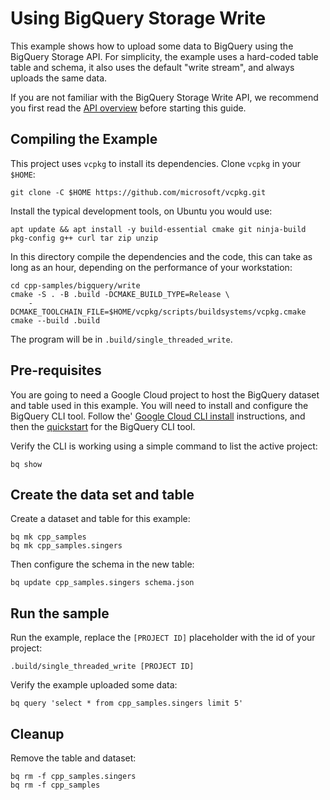# Using BigQuery Storage Write

This example shows how to upload some data to BigQuery using the BigQuery Storage API.
For simplicity, the example uses a hard-coded table table and schema, it also uses
the default "write stream", and always uploads the same data.

If you are not familiar with the BigQuery Storage Write API, we recommend you
first read the [API overview] before starting this guide.

## Compiling the Example

This project uses `vcpkg` to install its dependencies. Clone `vcpkg` in your `$HOME`:

```shell
git clone -C $HOME https://github.com/microsoft/vcpkg.git
```

Install the typical development tools, on Ubuntu you would use:

```shell
apt update && apt install -y build-essential cmake git ninja-build pkg-config g++ curl tar zip unzip
```

In this directory compile the dependencies and the code, this can take as long as an hour, depending on the performance
of your workstation:

```shell
cd cpp-samples/bigquery/write
cmake -S . -B .build -DCMAKE_BUILD_TYPE=Release \
    -DCMAKE_TOOLCHAIN_FILE=$HOME/vcpkg/scripts/buildsystems/vcpkg.cmake
cmake --build .build
```

The program will be in `.build/single_threaded_write`.


## Pre-requisites

You are going to need a Google Cloud project to host the BigQuery dataset and table used in this example.
You will need to install and configure the BigQuery CLI tool. Follow the'
[Google Cloud CLI install][install-sdk] instructions, and then the [quickstart][BigQuery CLI tool] for
the BigQuery CLI tool.

Verify the CLI is working using a simple command to list the active project:

```shell
bq show
```

## Create the data set and table

Create a dataset and table for this example:

```shell
bq mk cpp_samples
bq mk cpp_samples.singers
```

Then configure the schema in the new table:

```shell
bq update cpp_samples.singers schema.json
```

## Run the sample

Run the example, replace the `[PROJECT ID]` placeholder with the id of your project:

```shell
.build/single_threaded_write [PROJECT ID]
```

Verify the example uploaded some data:

```shell
bq query 'select * from cpp_samples.singers limit 5'
```

## Cleanup

Remove the table and dataset:

```shell
bq rm -f cpp_samples.singers
bq rm -f cpp_samples
```


[API overview]: https://cloud.google.com/bigquery/docs/write-api
[BigQuery CLI tool]: https://cloud.google.com/bigquery/docs/bq-command-line-tool
[install-sdk]: https://cloud.google.com/sdk/docs/install-sdk